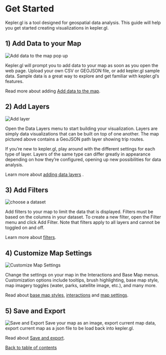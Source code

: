 # Get Started

Kepler.gl is a tool designed for geospatial data analysis. This guide will help you get started creating visualizations in kepler.gl.

## 1) Add Data to your Map

![Add data to the map pop up](https://d1a3f4spazzrp4.cloudfront.net/kepler.gl/documentation/image42.png 'Add data to the map pop up')

Kepler.gl will prompt you to add data to your map as soon as you open the web page. Upload your own CSV or GEOJSON file, or add kepler.gl sample data.
Sample data is a great way to explore and get familiar with kepler.gl’s features.

Read more about adding [Add data to the map](./b-kepler-gl-workflow/a-add-data-to-the-map.md).

## 2) Add Layers

![Add layer](https://d1a3f4spazzrp4.cloudfront.net/kepler.gl/documentation/j-get-started-layers.png 'Add layer')

Open the Data Layers menu to start building your visualization. Layers are simply data visualizations that can be built on top of one another. The map pictured above contains a GeoJSON path layer showing trip routes.

If you’re new to kepler.gl, play around with the different settings for each type of layer. Layers of the same type can differ greatly in appearance depending on how they’re configured, opening up new possibilities for data analysis.

Learn more about [adding data layers](./b-kepler-gl-workflow/b-add-data-layers/a-adding-data-layers.md)
.

## 3) Add Filters

![choose a dataset](https://d1a3f4spazzrp4.cloudfront.net/kepler.gl/documentation/add-filter.png 'choose a dataset')

Add filters to your map to limit the data that is displayed. Filters must be based on the columns in your dataset. To create a new filter, open the Filter menu and click Add Filter. Note that filters apply to all layers and cannot be toggled on and off.

Learn more about [filters](./e-filters.md).

## 4) Customize Map Settings

![Customize Map Settings](https://d1a3f4spazzrp4.cloudfront.net/kepler.gl/documentation/interactions.png 'Customize Map Settings')

Change the settings on your map in the Interactions and Base Map menus. Customization options include tooltips, brush highlighting, base map style, map imagery toggles (water, parks, satellite image, etc.), and many more.

Read about [base map styles](./f-map-styles.md), [interactions](./g-interactions.md) and [map settings](./m-map-settings.md).

## 5) Save and Export

![Save and Export](https://d1a3f4spazzrp4.cloudfront.net/kepler.gl/documentation/export-save.png 'Save and Export')
Save your map as an image, export current map data, export current map as a json file to be load back into kepler.gl.

Read about [Save and export](./k-save-and-export.md).

[Back to table of contents](README.md)
